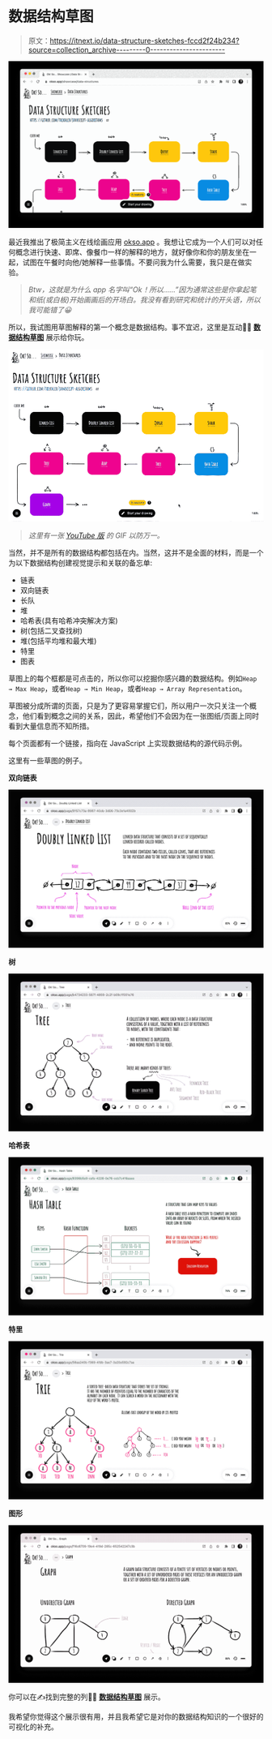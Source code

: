 # 数据结构草图

> 原文：<https://itnext.io/data-structure-sketches-fccd2f24b234?source=collection_archive---------0----------------------->

![](img/33804fb65d562b669e77b15cb1093eb5.png)

最近我推出了极简主义在线绘画应用 [okso.app](https://okso.app/) 。我想让它成为一个人们可以对任何概念进行快速、即席、像餐巾一样的解释的地方，就好像你和你的朋友坐在一起，试图在午餐时向他/她解释一些事情。不要问我为什么需要，我只是在做实验。

> *Btw，这就是为什么 app 名字叫“Ok！所以……”因为通常这些是你拿起笔和纸(或白板)开始画画后的开场白。我没有看到研究和统计的开头语，所以我可能错了😀*

所以，我试图用草图解释的第一个概念是数据结构。事不宜迟，这里是互动✍🏻 [**数据结构草图**](https://okso.app/showcase/data-structures) 展示给你玩。

![](img/bf04d91aa5e314aff8ece464603a31e8.png)

> *这里有一张* [*YouTube 版*](https://www.youtube.com/watch?v=yaOWTOWOWGk) *的 GIF 以防万一。*

当然，并不是所有的数据结构都包括在内。当然，这并不是全面的材料，而是一个为以下数据结构创建视觉提示和关联的备忘单:

*   链表
*   双向链表
*   长队
*   堆
*   哈希表(具有哈希冲突解决方案)
*   树(包括二叉查找树)
*   堆(包括平均堆和最大堆)
*   特里
*   图表

草图上的每个框都是可点击的，所以你可以挖掘你感兴趣的数据结构。例如`Heap → Max Heap`，或者`Heap → Min Heap`，或者`Heap → Array Representation`。

草图被分成所谓的页面，只是为了更容易掌握它们，所以用户一次只关注一个概念，他们看到概念之间的关系，因此，希望他们不会因为在一张图纸/页面上同时看到大量信息而不知所措。

每个页面都有一个链接，指向在 JavaScript 上实现数据结构的源代码示例。

这里有一些草图的例子。

**双向链表**

![](img/b9b2bd371a9696df327fe47afec2ddde.png)

**树**

![](img/facd8f6dc1c9d291e9a12fdb2194be13.png)

**哈希表**

![](img/bcce30f7ac3dbeb784197e55c17e951c.png)

**特里**

![](img/8326c12af927c8f54b6e6ddeb8307bd2.png)

**图形**

![](img/5ab1a5942482223b6367e7eba2ead41f.png)

你可以在✍找到完整的列表🏻 [**数据结构草图**](https://okso.app/showcase/data-structures) 展示。

我希望你觉得这个展示很有用，并且我希望它是对你的数据结构知识的一个很好的可视化的补充。
